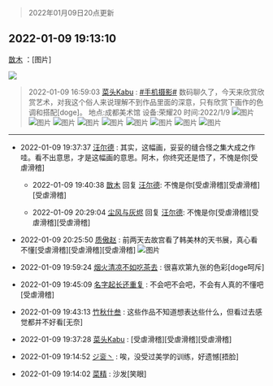 > 2022年01月09日20点更新
<link rel="stylesheet" href="https://cdn.jsdelivr.net/gh/taotie6/sampleJSON@main/css/photo_show.css">
<meta name="referrer" content="no-referrer" />


 ## 2022-01-09 19:13:10 

 [㪚木](https://www.coolapk.com/feed/32707486?shareKey=MzMyMzQwZDMzM2NmNjFkYWNlMmQ~) ：[图片] 

<div class="album">
<img class="img-item" src="https://image.coolapk.com/feed/2022/0109/19/1081091_6584459e_6789_7564_518@1080x2533.jpeg" />
</div>

> 2022-01-09 16:59:03 
> [菜头Kabu](https://www.coolapk.com/feed/32704594?shareKey=ZDk2ZTFkNmUxODg0NjFkYWNlMmQ~) : <a class="feed-link-tag" href="/t/手机摄影?type=0">#手机摄影#</a> 数码聊久了，今天来欣赏欣赏艺术，对我这个俗人来说理解不到作品里面的深意，只有欣赏下画作的色调和搭配[doge]。 地点:成都美术馆 设备:荣耀20 时间:2022/1/9 
![图片](https://image.coolapk.com/feed/2022/0109/16/954765_e1b8d48f_8736_66_927@2494x3325.jpeg)
![图片](https://image.coolapk.com/feed/2022/0109/16/954765_2f0c43de_8736_6611_703@3325x2494.jpeg)
![图片](https://image.coolapk.com/feed/2022/0109/16/954765_f023a3ef_8736_6618_313@3325x2494.jpeg)
![图片](https://image.coolapk.com/feed/2022/0109/16/954765_c5d0842a_8736_6629_866@2494x3325.jpeg)
![图片](https://image.coolapk.com/feed/2022/0109/16/954765_de63c4e1_8736_6634_622@3325x2494.jpeg)
![图片](https://image.coolapk.com/feed/2022/0109/16/954765_f1dd8afc_8736_6642_760@3325x2494.jpeg)
![图片](https://image.coolapk.com/feed/2022/0109/16/954765_e18cc73b_8736_6645_494@2494x3325.jpeg)
![图片](https://image.coolapk.com/feed/2022/0109/16/954765_c9f7c9cd_8736_6653_172@2616x3170.jpeg)
![图片](https://image.coolapk.com/feed/2022/0109/16/954765_2be3ba9c_8736_6661_618@3325x2494.jpeg)

 ------- 

- 2022-01-09 19:37:37 [汪尔德](uid=1595236) : 其实，这幅画，妥妥的缝合怪之集大成之作哇。看不出意思，才是这幅画的意思。阿木，你终究还是悟了，不愧是你[受虐滑稽] 

    - 2022-01-09 19:40:38 [㪚木](uid=1081091) 回复 [汪尔德](uid=1595236): 不愧是你[受虐滑稽][受虐滑稽][受虐滑稽] 

    - 2022-01-09 20:29:04 [尘风与灰烬](uid=15331663) 回复 [汪尔德](uid=1595236): 不愧是你[受虐滑稽][受虐滑稽][受虐滑稽] 

- 2022-01-09 20:25:50 [质傲赵](uid=1566723) : 前两天去故宫看了韩美林的天书展，真心看不懂[受虐滑稽][受虐滑稽][受虐滑稽] ![图片](https://image.coolapk.com/feed/2022/0109/20/1566723_cebd0aff_1149_4799_911@3322x2495.jpeg)

- 2022-01-09 19:59:24 [烟火清凉不如吃茶去](uid=4279524) : 很喜欢第九张的色彩[doge呵斥] 

- 2022-01-09 19:45:09 [名字起长还重复](uid=485854) : 不会吧不会吧，不会有人真的不懂吧[受虐滑稽] 

- 2022-01-09 19:43:13 [竹秋什叁](uid=2319428) : 这些作品不知道想表达些什么，但看过去感觉都并不好看[无奈] 

- 2022-01-09 19:37:28 [菜头Kabu](uid=954765) : [受虐滑稽][受虐滑稽][受虐滑稽] 

- 2022-01-09 19:14:52 [ジ衮丶](uid=494451) : 唉，没受过美学的训练，好遗憾[捂脸] 

- 2022-01-09 19:14:02 [菜精](uid=2075001) : 沙发[笑眼] 

